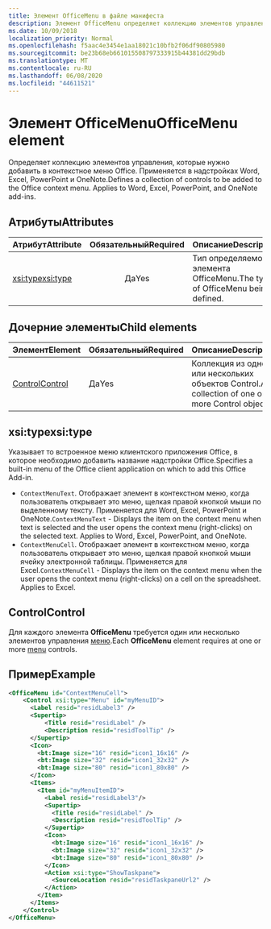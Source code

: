 ```yaml
---
title: Элемент OfficeMenu в файле манифеста
description: Элемент OfficeMenu определяет коллекцию элементов управления, добавляемых в контекстное меню Office.
ms.date: 10/09/2018
localization_priority: Normal
ms.openlocfilehash: f5aac4e3454e1aa18021c10bfb2f06df90805980
ms.sourcegitcommit: be23b68eb661015508797333915b44381dd29bdb
ms.translationtype: MT
ms.contentlocale: ru-RU
ms.lasthandoff: 06/08/2020
ms.locfileid: "44611521"
---
```

# <a name="officemenu-element"></a><span data-ttu-id="d79ef-103">Элемент OfficeMenu</span><span class="sxs-lookup"><span data-stu-id="d79ef-103">OfficeMenu element</span></span>

<span data-ttu-id="d79ef-p101">Определяет коллекцию элементов управления, которые нужно добавить в контекстное меню Office. Применяется в надстройках Word, Excel, PowerPoint и OneNote.</span><span class="sxs-lookup"><span data-stu-id="d79ef-p101">Defines a collection of controls to be added to the Office context menu. Applies to Word, Excel, PowerPoint, and OneNote add-ins.</span></span>

## <a name="attributes"></a><span data-ttu-id="d79ef-106">Атрибуты</span><span class="sxs-lookup"><span data-stu-id="d79ef-106">Attributes</span></span>

| <span data-ttu-id="d79ef-107">Атрибут</span><span class="sxs-lookup"><span data-stu-id="d79ef-107">Attribute</span></span>            | <span data-ttu-id="d79ef-108">Обязательный</span><span class="sxs-lookup"><span data-stu-id="d79ef-108">Required</span></span> | <span data-ttu-id="d79ef-109">Описание</span><span class="sxs-lookup"><span data-stu-id="d79ef-109">Description</span></span>                          |
|:---------------------|:--------:|:-------------------------------------|
| [<span data-ttu-id="d79ef-110">xsi:type</span><span class="sxs-lookup"><span data-stu-id="d79ef-110">xsi:type</span></span>](#xsitype) | <span data-ttu-id="d79ef-111">Да</span><span class="sxs-lookup"><span data-stu-id="d79ef-111">Yes</span></span>      | <span data-ttu-id="d79ef-112">Тип определяемого элемента OfficeMenu.</span><span class="sxs-lookup"><span data-stu-id="d79ef-112">The type of OfficeMenu being defined.</span></span>|

## <a name="child-elements"></a><span data-ttu-id="d79ef-113">Дочерние элементы</span><span class="sxs-lookup"><span data-stu-id="d79ef-113">Child elements</span></span>

|  <span data-ttu-id="d79ef-114">Элемент</span><span class="sxs-lookup"><span data-stu-id="d79ef-114">Element</span></span> |  <span data-ttu-id="d79ef-115">Обязательный</span><span class="sxs-lookup"><span data-stu-id="d79ef-115">Required</span></span>  |  <span data-ttu-id="d79ef-116">Описание</span><span class="sxs-lookup"><span data-stu-id="d79ef-116">Description</span></span>  |
|:-----|:-----|:-----|
|  [<span data-ttu-id="d79ef-117">Control</span><span class="sxs-lookup"><span data-stu-id="d79ef-117">Control</span></span>](#control)    | <span data-ttu-id="d79ef-118">Да</span><span class="sxs-lookup"><span data-stu-id="d79ef-118">Yes</span></span> |  <span data-ttu-id="d79ef-119">Коллекция из одного или нескольких объектов Control.</span><span class="sxs-lookup"><span data-stu-id="d79ef-119">A collection of one or more Control objects.</span></span>  |

## <a name="xsitype"></a><span data-ttu-id="d79ef-120">xsi:type</span><span class="sxs-lookup"><span data-stu-id="d79ef-120">xsi:type</span></span>

<span data-ttu-id="d79ef-121">Указывает то встроенное меню клиентского приложения Office, в которое необходимо добавить название надстройки Office.</span><span class="sxs-lookup"><span data-stu-id="d79ef-121">Specifies a built-in menu of the Office client application on which to add this Office Add-in.</span></span>

- <span data-ttu-id="d79ef-p102">`ContextMenuText`. Отображает элемент в контекстном меню, когда пользователь открывает это меню, щелкая правой кнопкой мыши по выделенному тексту. Применяется для Word, Excel, PowerPoint и OneNote.</span><span class="sxs-lookup"><span data-stu-id="d79ef-p102">`ContextMenuText` -  Displays the item on the context menu when text is selected and the user opens the context menu (right-clicks) on the selected text. Applies to Word, Excel, PowerPoint, and OneNote.</span></span>
- <span data-ttu-id="d79ef-p103">`ContextMenuCell`. Отображает элемент в контекстном меню, когда пользователь открывает это меню, щелкая правой кнопкой мыши ячейку электронной таблицы. Применяется для Excel.</span><span class="sxs-lookup"><span data-stu-id="d79ef-p103">`ContextMenuCell` -  Displays the item on the context menu when the user opens the context menu (right-clicks) on a cell on the spreadsheet. Applies to Excel.</span></span> 

## <a name="control"></a><span data-ttu-id="d79ef-126">Control</span><span class="sxs-lookup"><span data-stu-id="d79ef-126">Control</span></span>

<span data-ttu-id="d79ef-127">Для каждого элемента **OfficeMenu** требуется один или несколько элементов управления [меню](control.md#menu-dropdown-button-controls).</span><span class="sxs-lookup"><span data-stu-id="d79ef-127">Each **OfficeMenu** element requires at one or more [menu](control.md#menu-dropdown-button-controls) controls.</span></span> 

## <a name="example"></a><span data-ttu-id="d79ef-128">Пример</span><span class="sxs-lookup"><span data-stu-id="d79ef-128">Example</span></span>

```xml
<OfficeMenu id="ContextMenuCell">
    <Control xsi:type="Menu" id="myMenuID">
      <Label resid="residLabel3" />
      <Supertip>
          <Title resid="residLabel" />
          <Description resid="residToolTip" />
      </Supertip>   
      <Icon>
        <bt:Image size="16" resid="icon1_16x16" />
        <bt:Image size="32" resid="icon1_32x32" />
        <bt:Image size="80" resid="icon1_80x80" />
      </Icon>    
      <Items>
        <Item id="myMenuItemID">
          <Label resid="residLabel3"/>
          <Supertip>
            <Title resid="residLabel" />
            <Description resid="residToolTip" />
          </Supertip>
          <Icon>
            <bt:Image size="16" resid="icon1_16x16" />
            <bt:Image size="32" resid="icon1_32x32" />
            <bt:Image size="80" resid="icon1_80x80" />
          </Icon>    
          <Action xsi:type="ShowTaskpane">
            <SourceLocation resid="residTaskpaneUrl2" />    
          </Action>    
        </Item>
      </Items>
    </Control>   
</OfficeMenu>
```
